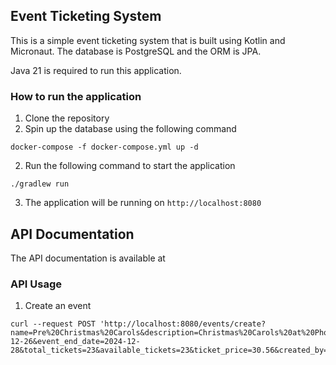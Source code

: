 ## Event Ticketing System

This is a simple event ticketing system that is built using Kotlin and Micronaut.
The database is PostgreSQL and the ORM is JPA.

Java 21 is required to run this application.

### How to run the application
1. Clone the repository
2. Spin up the database using the following command
```shell
docker-compose -f docker-compose.yml up -d
```
2. Run the following command to start the application
```shell
./gradlew run
```
3. The application will be running on `http://localhost:8080`


## API Documentation
The API documentation is available at 

### API Usage
1. Create an event
```shell
curl --request POST 'http://localhost:8080/events/create?name=Pre%20Christmas%20Carols&description=Christmas%20Carols%20at%20Phoenix%20MarketCity&event_start_date=2024-12-26&event_end_date=2024-12-28&total_tickets=23&available_tickets=23&ticket_price=30.56&created_by=AD001'```
```

